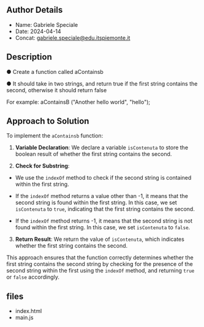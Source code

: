## Author Details

* Name: Gabriele Speciale
* Date: 2024-04-14
* Concat: gabriele.speciale@edu.itspiemonte.it



## Description

● Create a function called aContainsb

● It should take in two strings, and return true if the first string contains the second, 
  otherwise it should return false

  For example:
  aContainsB ("Another hello world", "hello"); 





## Approach to Solution

To implement the `aContainsb` function:

1. **Variable Declaration**: We declare a variable `isContenuta` to store the boolean result of whether the first string contains the second.

2. **Check for Substring**:
- We use the `indexOf` method to check if the second string is contained within the first string.

- If the `indexOf` method returns a value other than -1, it means that the second string is found within the first string. In this 
  case, we set `isContenuta` to `true`, indicating that the first string contains the second.

- If the `indexOf` method returns -1, it means that the second string is not found within the first string. In this case, we set `isContenuta` to `false`.

3. **Return Result**: We return the value of `isContenuta`, which indicates whether the first string contains the second.

This approach ensures that the function correctly determines whether the first string contains the second string by checking for the presence of the second string within the first using the `indexOf` method, and returning `true` or `false` accordingly.




## files

* index.html
* main.js
